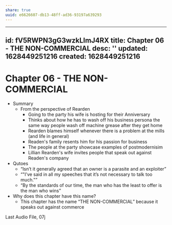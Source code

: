 ```yaml
---
share: true
uuid: e6626607-db13-48ff-ad36-93197a639293
---
```

---
id: fV5RWPN3gG3wzkLImJ4RX
title: Chapter 06 - THE NON-COMMERCIAL
desc: ''
updated: 1628449251216
created: 1628449251216
---
# Chapter 06 - THE NON-COMMERCIAL
*   Summary
    *   From the perspective of Rearden
        *   Going to the party his wife is hosting for their Anniversary
        *   Thinks about how he has to wash off his business persona the same way people wash off machine grease after they get home
        *   Rearden blames himself whenever there is a problem at the mills (and life in general)
        *   Readen's family resents him for his passion for business
        *   The people at the party showcase examples of postmodernisim
        *   Lillian Rearden's wife invites people that speak out against Readen's company
*   Qutoes
    *   “Isn’t it generally agreed that an owner is a parasite and an exploiter”
    *   “"I’ve said in all my speeches that it’s not necessary to talk too much."”
    *   “By the standards of our time, the man who has the least to offer is the man who wins”
*   Why does this chapter have this name?
    *   This chapter has the name “THE NON-COMMERCIAL” because it speaks out against commerce 

Last Audio File, 07j
